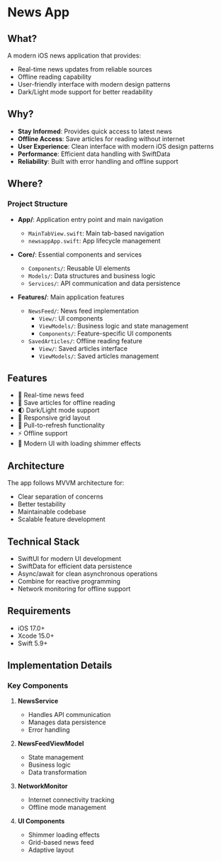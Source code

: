 # News App

## What?

A modern iOS news application that provides:
- Real-time news updates from reliable sources
- Offline reading capability
- User-friendly interface with modern design patterns
- Dark/Light mode support for better readability

## Why?

- **Stay Informed**: Provides quick access to latest news
- **Offline Access**: Save articles for reading without internet
- **User Experience**: Clean interface with modern iOS design patterns
- **Performance**: Efficient data handling with SwiftData
- **Reliability**: Built with error handling and offline support

## Where?

### Project Structure
- **App/**: Application entry point and main navigation
  - `MainTabView.swift`: Main tab-based navigation
  - `newsappApp.swift`: App lifecycle management

- **Core/**: Essential components and services
  - `Components/`: Reusable UI elements
  - `Models/`: Data structures and business logic
  - `Services/`: API communication and data persistence

- **Features/**: Main application features
  - `NewsFeed/`: News feed implementation
    - `View/`: UI components
    - `ViewModels/`: Business logic and state management
    - `Components/`: Feature-specific UI components
  - `SavedArticles/`: Offline reading feature
    - `View/`: Saved articles interface
    - `ViewModels/`: Saved articles management

## Features

- 📰 Real-time news feed
- 💾 Save articles for offline reading
- 🌓 Dark/Light mode support
- 📱 Responsive grid layout
- 🔄 Pull-to-refresh functionality
- ⚡️ Offline support
- 🎨 Modern UI with loading shimmer effects

## Architecture

The app follows MVVM architecture for:
- Clear separation of concerns
- Better testability
- Maintainable codebase
- Scalable feature development

## Technical Stack

- SwiftUI for modern UI development
- SwiftData for efficient data persistence
- Async/await for clean asynchronous operations
- Combine for reactive programming
- Network monitoring for offline support

## Requirements

- iOS 17.0+
- Xcode 15.0+
- Swift 5.9+

## Implementation Details

### Key Components

1. **NewsService**
   - Handles API communication
   - Manages data persistence
   - Error handling

2. **NewsFeedViewModel**
   - State management
   - Business logic
   - Data transformation

3. **NetworkMonitor**
   - Internet connectivity tracking
   - Offline mode management

4. **UI Components**
   - Shimmer loading effects
   - Grid-based news feed
   - Adaptive layout

